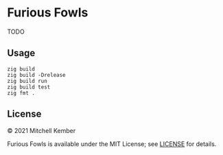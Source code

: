 # Furious Fowls

TODO

## Usage

```
zig build
zig build -Drelease
zig build run
zig build test
zig fmt .
```

## License

© 2021 Mitchell Kember

Furious Fowls is available under the MIT License; see [LICENSE](LICENSE.md) for details.
